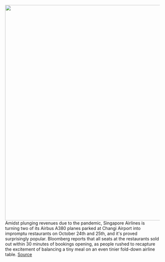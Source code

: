 <img src='https://cdn.vox-cdn.com/thumbor/xZOHNbUCspOU9E3Gj0PTx7aA7gs=/0x0:900x596/1200x800/filters:focal(378x226:522x370)/cdn.vox-cdn.com/uploads/chorus_image/image/67617661/Foto_Singapore_Airlines.0.jpg' width='700px' /><br/>
Amidst plunging revenues due to the pandemic, Singapore Airlines is turning two of its Airbus A380 planes parked at Changi Airport into impromptu restaurants on October 24th and 25th, and it's proved surprisingly popular. Bloomberg reports that all seats at the restaurants sold out within 30 minutes of bookings opening, as people rushed to recapture the excitement of balancing a tiny meal on an even tinier fold-down airline table.
<a href='https://www.theverge.com/2020/10/12/21512515/singapore-airlines-airbus-a380-pop-up-restaurant-changi-airport-coronavirus-pandemic'> Source <a/>